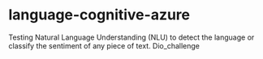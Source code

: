 # language-cognitive-azure
Testing Natural Language Understanding (NLU) to detect the language or classify the sentiment of any piece of text. Dio_challenge
